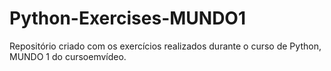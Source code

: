 # Python-Exercises-MUNDO1
 Repositório criado com os exercícios realizados durante o curso de Python, MUNDO 1 do cursoemvídeo.
